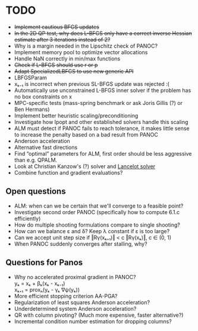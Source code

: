 # TODO

- ~~Implement cautious BFGS updates~~
- ~~In the 2D QP test, why does L-BFGS only have a correct inverse Hessian 
  estimate after 3 iterations instead of 2?~~
- Why is a margin needed in the Lipschitz check of PANOC?
- Implement memory pool to optimize vector allocations
- Handle NaN correctly in min/max functions
- ~~Check if L-BFGS should use r or p~~
- ~~Adapt SpecializedLBFGS to use new generic API~~
- LBFGSParam
- xₖ₋₁ is incorrect when previous SL-BFGS update was rejected :(
- Automatically use unconstrained L-BFGS inner solver if the problem has no
  box constraints on x
- MPC-specific tests (mass-spring benchmark or ask Joris Gillis (?) or 
  Ben Hermans)
- Implement better heuristic scaling/preconditioning
- Investigate how Ipopt and other established solvers handle this scaling
- ALM must detect if PANOC fails to reach tolerance, it makes little sense to 
  increase the penalty based on a bad result from PANOC
- Anderson acceleration 
- Alternative fast directions
- Find “optimal” parameters for ALM, first order should be less aggressive than
  e.g. QPALM.
- Look at Christian Kanzow's (?) solver and 
  [Lancelot solver](https://www.numerical.rl.ac.uk/lancelot/blurb.html)
- Combine function and gradient evaluations?

## Open questions

- ALM: when can we be certain that we'll converge to a feasible point?
- Investigate second order PANOC (specifically how to compute 6.1.c efficiently)
- How do multiple shooting formulations compare to single shooting?
- How can we balance ε and δ? Keep λ constant if ε is too large?
- Can we accept unit step size if ‖Rγ(xₖ₊₁)‖ < c ‖Rγ(xₖ)‖, c ∈ (0, 1)
- When PANOC suddenly converges after stalling, why?

## Questions for Panos

- Why no accelerated proximal gradient in PANOC?  
  yₖ = xₖ + βₖ(xₖ - xₖ₋₁)  
  xₖ₊₁ = proxₕ(yₖ - γₖ ∇ψ(yₖ))
- More efficient stopping criterion AA-PGA?
- Regularization of least squares Anderson acceleration?
- Underdetermined system Anderson acceleration?
- QR with column pivoting? (Much more expensive, faster alternative?)
- Incremental condition number estimation for dropping columns?